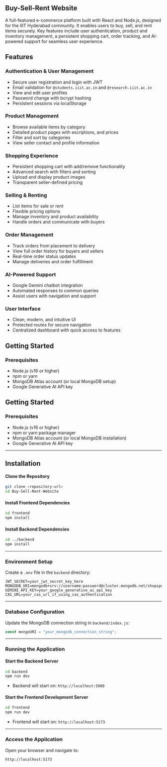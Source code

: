 ## Buy-Sell-Rent Website 

A full-featured e-commerce platform built with React and Node.js, designed for the IIIT Hyderabad community. It enables users to buy, sell, and rent items securely. Key features include user authentication, product and inventory management, a persistent shopping cart, order tracking, and AI-powered support for seamless user experience.


## Features

### Authentication & User Management
- Secure user registration and login with JWT
- Email validation for `@students.iiit.ac.in` and `@research.iiit.ac.in`
- View and edit user profiles
- Password change with bcrypt hashing
- Persistent sessions via localStorage

### Product Management
- Browse available items by category
- Detailed product pages with escriptions, and prices
- Filter and sort by categories
- View seller contact and profile information

### Shopping Experience
- Persistent shopping cart with add/remove functionality
- Advanced search with filters and sorting
- Upload and display product images
- Transparent seller-defined pricing

### Selling & Renting
- List items for sale or rent
- Flexible pricing options
- Manage inventory and product availability
- Handle orders and communicate with buyers

### Order Management
- Track orders from placement to delivery
- View full order history for buyers and sellers
- Real-time order status updates
- Manage deliveries and order fulfillment

### AI-Powered Support
- Google Gemini chatbot integration
- Automated responses to common queries
- Assist users with navigation and support

### User Interface
- Clean, modern, and intuitive UI
- Protected routes for secure navigation
- Centralized dashboard with quick access to features
## Getting Started

### Prerequisites
- Node.js (v16 or higher)
- npm or yarn
- MongoDB Atlas account (or local MongoDB setup)
- Google Generative AI API key
## Getting Started

### Prerequisites

- Node.js (v16 or higher)
- npm or yarn package manager
- MongoDB Atlas account (or local MongoDB installation)
- Google Generative AI API key

---

## Installation

#### Clone the Repository

```bash
git clone <repository-url>
cd Buy-Sell-Rent-Website
```

#### Install Frontend Dependencies

```bash
cd frontend
npm install
```

#### Install Backend Dependencies

```bash
cd ../backend
npm install
```

---

### Environment Setup

Create a `.env` file in the `backend` directory:

```env
JWT_SECRET=your_jwt_secret_key_here
MONGODB_URI=mongodb+srv://username:password@cluster.mongodb.net/shopspot
GEMINI_API_KEY=your_google_generative_ai_api_key
CAS_URL=your_cas_url_if_using_cas_authentication
```

---

### Database Configuration

Update the MongoDB connection string in `backend/index.js`:

```js
const mongoURI = "your_mongodb_connection_string";
```

---

### Running the Application

#### Start the Backend Server

```bash
cd backend
npm run dev
```

- Backend will start on: `http://localhost:5000`

#### Start the Frontend Development Server

```bash
cd frontend
npm run dev
```

- Frontend will start on: `http://localhost:5173`

---

### Access the Application

Open your browser and navigate to:

```
http://localhost:5173
```

